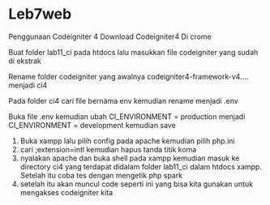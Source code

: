 # Leb7web
Penggunaan Codeigniter 4
Download Codeigniter4 Di crome 

Buat folder lab11_ci pada htdocs lalu masukkan file codeigniter yang sudah di ekstrak

Rename folder codeigniter yang awalnya codeigniter4-framework-v4.... menjadi ci4

Pada folder ci4 cari file bernama env kemudian rename menjadi .env

Buka file .env kemudian ubah CI_ENVIRONMENT = production menjadi CI_ENVIRONMENT = development kemudian save
1. Buka xampp lalu pilih config pada apache kemudian pilih php.ini
2. cari ;extension=intl kemudian hapus tanda titik koma
3. nyalakan apache dan buka shell pada xampp kemudian masuk ke directory ci4 yang terdapat didalam folder lab11_ci dalam htdocs xampp. Setelah itu coba tes dengan mengetik php spark
4. setelah itu akan muncul code seperti ini yang bisa kita gunakan untuk mengakses codeigniter kita
